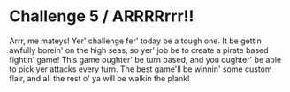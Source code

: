 # Challenge 5 / ARRRRrrr!!

Arrr, me mateys! Yer' challenge fer' today be a tough one. It be gettin awfully
borein' on the high seas, so yer' job be to create a pirate based fightin'
game! This game oughter' be turn based, and you oughter' be able to pick yer
attacks every turn. The best game'll be winnin' some custom flair, and all the
rest o' ya will be walkin the plank!

